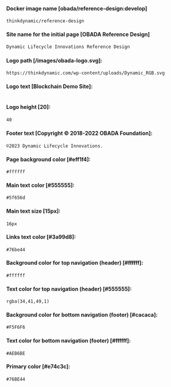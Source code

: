 #### Docker image name [obada/reference-design:develop]
```
thinkdynamic/reference-design
```
#### Site name for the initial page [OBADA Reference Design]
```sh
Dynamic Lifecycle Innovations Reference Design
```
#### Logo path [/images/obada-logo.svg]:
```
https://thinkdynamic.com/wp-content/uploads/Dynamic_RGB.svg
```
#### Logo text [Blockchain Demo Site]:
```

```

#### Logo height [20]:
```sh
40
```

#### Footer text [Copyright © 2018-2022 OBADA Foundation]:
```
©2023 Dynamic Lifecycle Innovations.
```
#### Page background color [#eff1f4]:
```
#ffffff
```
#### Main text color [#555555]:
```
#5f656d
```
#### Main text size [15px]:
```
16px
```
#### Links text color [#3a99d8]:
```
#76be44
```
#### Background color for top navigation (header) [#ffffff]:
```
#ffffff
```
#### Text color for top navigation (header) [#555555]:
```
rgba(34,41,49,1)
```
#### Background color for bottom navigation (footer) [#cacaca]:
```
#F5F6F6
```
#### Text color for bottom navigation (footer) [#ffffff]:
```
#AEB6BE
```
#### Primary color [#e74c3c]:
```
#76BE44
```

